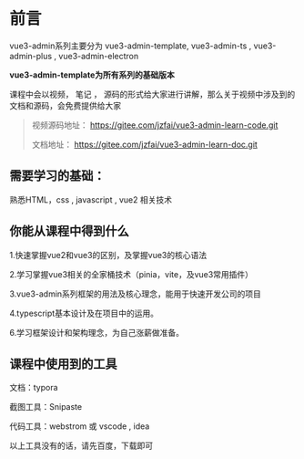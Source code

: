 # 前言

vue3-admin系列主要分为 vue3-admin-template,  vue3-admin-ts  ,  vue3-admin-plus ,  vue3-admin-electron 

**vue3-admin-template为所有系列的基础版本**



课程中会以视频， 笔记 ， 源码的形式给大家进行讲解，那么关于视频中涉及到的文档和源码，会免费提供给大家



>视频源码地址：
>https://gitee.com/jzfai/vue3-admin-learn-code.git
>
>文档地址：
>https://gitee.com/jzfai/vue3-admin-learn-doc.git



## 需要学习的基础：

熟悉HTML，css , javascript  ,  vue2 相关技术



## 你能从课程中得到什么

1.快速掌握vue2和vue3的区别，及掌握vue3的核心语法

2.学习掌握vue3相关的全家桶技术（pinia，vite，及vue3常用插件）

3.vue3-admin系列框架的用法及核心理念，能用于快速开发公司的项目

4.typescript基本设计及在项目中的运用。

6.学习框架设计和架构理念，为自己涨薪做准备。



## 课程中使用到的工具


文档：typora



截图工具：Snipaste



代码工具：webstrom 或  vscode ,  idea



以上工具没有的话，请先百度，下载即可


